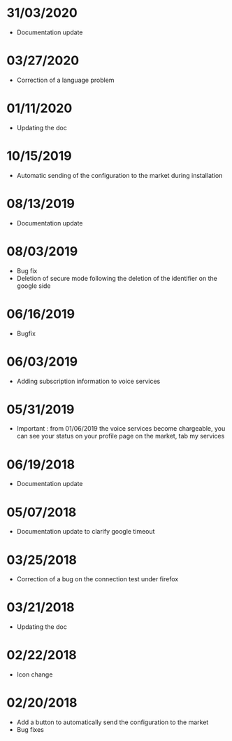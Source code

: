 # 31/03/2020

- Documentation update

# 03/27/2020

- Correction of a language problem

# 01/11/2020

- Updating the doc

# 10/15/2019

- Automatic sending of the configuration to the market during installation

# 08/13/2019

- Documentation update

# 08/03/2019

- Bug fix
- Deletion of secure mode following the deletion of the identifier on the google side

# 06/16/2019

- Bugfix

# 06/03/2019

- Adding subscription information to voice services

# 05/31/2019

- Important : from 01/06/2019 the voice services become chargeable, you can see your status on your profile page on the market, tab my services

# 06/19/2018

- Documentation update

# 05/07/2018

- Documentation update to clarify google timeout

# 03/25/2018

- Correction of a bug on the connection test under firefox

# 03/21/2018

- Updating the doc

# 02/22/2018

- Icon change

# 02/20/2018

- Add a button to automatically send the configuration to the market
- Bug fixes
